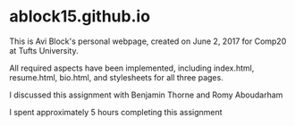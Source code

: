 # ablock15.github.io

This is Avi Block's personal webpage, created on June 2, 2017 for Comp20 at Tufts University.

All required aspects have been implemented, including index.html, resume.html, bio.html, and stylesheets for all three pages.

I discussed this assignment with Benjamin Thorne and Romy Aboudarham

I spent approximately 5 hours completing this assignment
